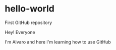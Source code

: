 # hello-world
First GitHub repository

Hey! Everyone

I'm Alvaro and here I'm learning how to use GitHub
